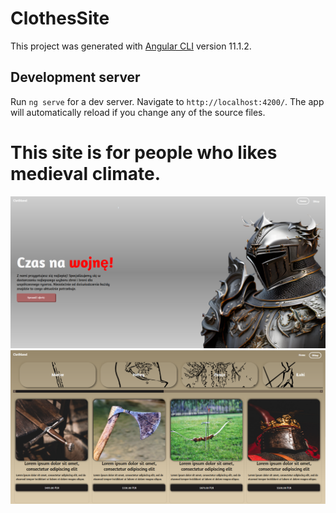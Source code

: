 # ClothesSite

This project was generated with [Angular CLI](https://github.com/angular/angular-cli) version 11.1.2.

## Development server

Run `ng serve` for a dev server. Navigate to `http://localhost:4200/`. The app will automatically reload if you change any of the source files.

<h1>This site is for people who likes medieval climate.</h1>
<img src='www/heroPage.PNG' alt='heroPage'/>
<img src='www/shop.PNG' alt='heroPage'/>
